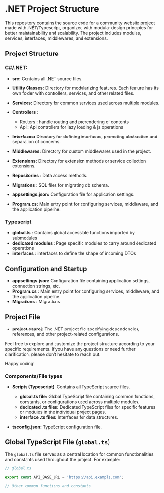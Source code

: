 
# .NET Project Structure

This repository contains the source code for a community website project made with .NET/Typescript, organized with modular design principles for better maintainability and scalability. The project includes modules, services, interfaces, middlewares, and extensions.

## Project Structure

### C#/.NET:
  - **src:** Contains all .NET source files.
  - **Utility Classes:** Directory for modularizing features. Each feature has its own folder with controllers, services, and other related files.
  - **Services:** Directory for common services used across multiple modules.
  - **Controllers** : 
    - Routers : handle routing and prerendering of contents
    - Api  : Api controllers for lazy loading & js operations

  - **Interfaces:** Directory for defining interfaces, promoting abstraction and separation of concerns.
  - **Middlewares:** Directory for custom middlewares used in the project.
  - **Extensions:** Directory for extension methods or service collection extensions.
  - **Repositories** : Data access methods.
  - **Migrations** : SQL files for migrating db schema.
  - **appsettings.json:** Configuration file for application settings.
  - **Program.cs:** Main entry point for configuring services, middleware, and the application pipeline.

### Typescript

 - **global.ts** : Contains global accessible functions imported by submodules
 - **dedicated modules** : Page specific modules to carry around dedicated operations
 - **interfaces** : interfaces to define the shape of incoming DTOs


## Configuration and Startup

- **appsettings.json:** Configuration file containing application settings, connection strings, etc.
- **Program.cs** : Main entry point for configuring services, middleware, and the application pipeline.
- **Migrations** : Migrations

## Project File

- **project.csproj:** The .NET project file specifying dependencies, references, and other project-related configurations.

Feel free to explore and customize the project structure according to your specific requirements. If you have any questions or need further clarification, please don't hesitate to reach out.

Happy coding!


### Components/File types

- **Scripts (Typescript):** Contains all TypeScript source files.
  - **global.ts file:** Global TypeScript file containing common functions, constants, or configurations used across multiple modules.
  - **dedicated .ts files:** Dedicated TypeScript files for specific features or modules in the individual project pages.
  - **interface .ts files:** Interfaces for data structures.

- **tsconfig.json:** TypeScript configuration file.

## Global TypeScript File (`global.ts`)

The `global.ts` file serves as a central location for common functionalities and constants used throughout the project. For example:

```typescript
// global.ts

export const API_BASE_URL = 'https://api.example.com';

// Other common functions and constants
